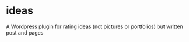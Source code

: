 # ideas
A Wordpress plugin for rating ideas (not pictures or portfolios) but written post and pages 
